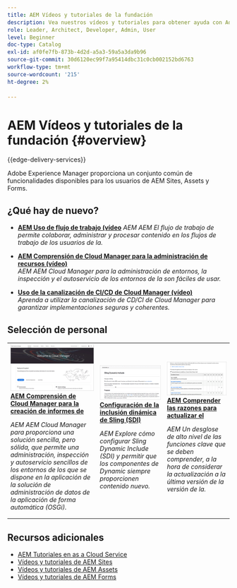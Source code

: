 ```yaml
---
title: AEM Vídeos y tutoriales de la fundación
description: Vea nuestros vídeos y tutoriales para obtener ayuda con Adobe Experience Manager Foundation.
role: Leader, Architect, Developer, Admin, User
level: Beginner
doc-type: Catalog
exl-id: af0fe7fb-873b-4d2d-a5a3-59a5a3da9b96
source-git-commit: 30d6120ec99f7a95414dbc31c0cb002152bd6763
workflow-type: tm+mt
source-wordcount: '215'
ht-degree: 2%

---
```


# AEM Vídeos y tutoriales de la fundación {#overview}

{{edge-delivery-services}}

Adobe Experience Manager proporciona un conjunto común de funcionalidades disponibles para los usuarios de AEM Sites, Assets y Forms.

<div id="whats-new-section">

## ¿Qué hay de nuevo?

* **[AEM Uso de flujo de trabajo (vídeo](./workflow/use-workflow.md)**
  *AEM AEM El flujo de trabajo de permite colaborar, administrar y procesar contenido en los flujos de trabajo de los usuarios de la.*

* **[AEM Comprensión de Cloud Manager para la administración de recursos (vídeo)](./cloud-manager/understand-cloud-manager-for-aem.md)**\
  *AEM AEM Cloud Manager para la administración de entornos, la inspección y el autoservicio de los entornos de la son fáciles de usar.*

* **[Uso de la canalización de CI/CD de Cloud Manager (vídeo)](./cloud-manager/use-the-cicd-pipeline-in-cloud-manager-for-aem.md)**\
  *Aprenda a utilizar la canalización de CD/CI de Cloud Manager para garantizar implementaciones seguras y coherentes.*

</div>

<div id="recs-overview-body-1"></div>
<div id="recs-overview-body-2"></div>
<div id="recs-overview-body-3"></div>
<div id="recs-overview-body-4"></div>
<div id="recs-overview-body-5"></div>
<div id="recs-overview-body-6"></div>

<div id="staff-picks-section">

## Selección de personal

<table>
<tr>
  <td>
    <a href="./cloud-manager/understand-cloud-manager-for-aem.md">
    <img alt="AEM Comprensión de Cloud Manager para la creación de informes de" src="./cloud-manager/assets/understand-cloud-manager-for-aem/thumbnail.png" />
    </a>
    <div>
     <a href="./cloud-manager/understand-cloud-manager-for-aem.md">
    <strong>AEM Comprensión de Cloud Manager para la creación de informes de</strong>
    </a>
    </div>
    <p>
    <em>AEM AEM Cloud Manager para proporciona una solución sencilla, pero sólida, que permite una administración, inspección y autoservicio sencillos de los entornos de los que se dispone en la aplicación de la solución de administración de datos de la aplicación de forma automática (OSGi).</em>
    <p>
  </td>
   <td>
    <a href="./development/set-up-sling-dynamic-include.md">
    <img alt="Configuración de la inclusión dinámica de Sling (SDI)" src="./development/assets/set-up-sling-dynamic-include/thumbnail.png" />
    </a>
     <div>
     <a href="./development/set-up-sling-dynamic-include.md">
    <strong>Configuración de la inclusión dinámica de Sling (SDI)</strong>
    </a>
    </div>
    <p>
    <em>AEM Explore cómo configurar Sling Dynamic Include (SDI) y permitir que los componentes de Dynamic siempre proporcionen contenido nuevo.</em>
    <p>
  </td>
  <td>
    <a href="./administration/understand-reasons-to-upgrade.md">
    <img alt="AEM Explicación de los motivos para actualizar el" src="./administration/assets/understand-reasons-to-upgrade/thumbnail.png" />
    </a>
    <div>
    <a href="./administration/understand-reasons-to-upgrade.md">
    <strong>AEM Comprender las razones para actualizar el</strong>
    </a>
    </div>
    <p>
    <em>AEM Un desglose de alto nivel de las funciones clave que se deben comprender, a la hora de considerar la actualización a la última versión de la versión de la.</em>
    </p>
  </td>
</tr>
</table>

</div>

## Recursos adicionales

* [AEM Tutoriales en as a Cloud Service](/help/cloud-service/overview.md)
* [Vídeos y tutoriales de AEM Sites](/help/sites/overview.md)
* [Vídeos y tutoriales de AEM Assets](/help/assets/overview.md)
* [Vídeos y tutoriales de AEM Forms](/help/forms/overview.md)
